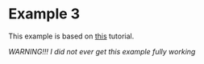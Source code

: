 # Example 3

This example is based on [this](https://www.gyden.io/en/content-hub/a-comprehensive-guide-for-amazon-ecs-ec-2-using-terraform) tutorial.

*WARNING!!! I did not ever get this example fully working*